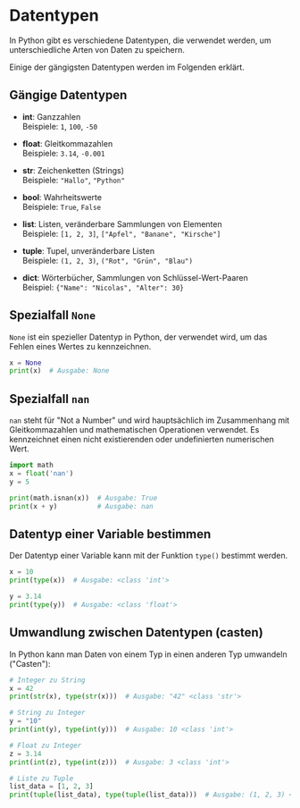 # Datentypen

In Python gibt es verschiedene Datentypen, die verwendet werden, um unterschiedliche Arten von Daten zu speichern.

Einige der gängigsten Datentypen werden im Folgenden erklärt.

## Gängige Datentypen

- **int**: Ganzzahlen  
  Beispiele: `1`, `100`, `-50`

- **float**: Gleitkommazahlen  
  Beispiele: `3.14`, `-0.001`

- **str**: Zeichenketten (Strings)  
  Beispiele: `"Hallo"`, `"Python"`

- **bool**: Wahrheitswerte  
  Beispiele: `True`, `False`

- **list**: Listen, veränderbare Sammlungen von Elementen  
  Beispiele: `[1, 2, 3]`, `["Apfel", "Banane", "Kirsche"]`

- **tuple**: Tupel, unveränderbare Listen  
  Beispiele: `(1, 2, 3)`, `("Rot", "Grün", "Blau")`

- **dict**: Wörterbücher, Sammlungen von Schlüssel-Wert-Paaren  
  Beispiel: `{"Name": "Nicolas", "Alter": 30}`


## Spezialfall `None`

`None` ist ein spezieller Datentyp in Python, der verwendet wird, um das Fehlen eines Wertes zu kennzeichnen.

```python
x = None
print(x)  # Ausgabe: None
```

## Spezialfall `nan`

`nan` steht für "Not a Number" und wird hauptsächlich im Zusammenhang mit Gleitkommazahlen und mathematischen Operationen verwendet. Es kennzeichnet einen nicht existierenden oder undefinierten numerischen Wert.

```python
import math
x = float('nan')
y = 5

print(math.isnan(x))  # Ausgabe: True
print(x + y)          # Ausgabe: nan
```


## Datentyp einer Variable bestimmen

Der Datentyp einer Variable kann mit der Funktion `type()` bestimmt werden.

```python
x = 10
print(type(x))  # Ausgabe: <class 'int'>

y = 3.14
print(type(y))  # Ausgabe: <class 'float'>
``` 


## Umwandlung zwischen Datentypen (casten)

In Python kann man Daten von einem Typ in einen anderen Typ umwandeln ("Casten"):

```python
# Integer zu String
x = 42
print(str(x), type(str(x)))  # Ausgabe: "42" <class 'str'>

# String zu Integer
y = "10"
print(int(y), type(int(y)))  # Ausgabe: 10 <class 'int'>

# Float zu Integer
z = 3.14
print(int(z), type(int(z)))  # Ausgabe: 3 <class 'int'>

# Liste zu Tuple
list_data = [1, 2, 3]
print(tuple(list_data), type(tuple(list_data)))  # Ausgabe: (1, 2, 3) <class 'tuple'>

